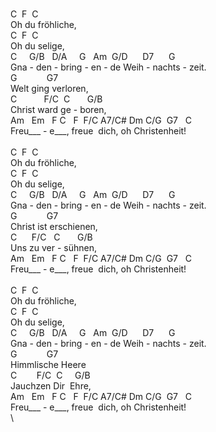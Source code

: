 \
C&nbsp;&nbsp;F&nbsp;&nbsp;C&nbsp;&nbsp;&nbsp;&nbsp;&nbsp;\
Oh&nbsp;du&nbsp;fröhliche,\
C&nbsp;&nbsp;F&nbsp;&nbsp;C&nbsp;&nbsp;&nbsp;\
Oh&nbsp;du&nbsp;selige,\
C&nbsp;&nbsp;&nbsp;&nbsp;&nbsp;G/B&nbsp;&nbsp;&nbsp;D/A&nbsp;&nbsp;&nbsp;&nbsp;&nbsp;G&nbsp;&nbsp;&nbsp;Am&nbsp;&nbsp;G/D&nbsp;&nbsp;&nbsp;&nbsp;&nbsp;&nbsp;D7&nbsp;&nbsp;&nbsp;&nbsp;&nbsp;&nbsp;G&nbsp;&nbsp;&nbsp;\
Gna&nbsp;-&nbsp;den&nbsp;-&nbsp;bring&nbsp;-&nbsp;en&nbsp;-&nbsp;de&nbsp;Weih&nbsp;-&nbsp;nachts&nbsp;-&nbsp;zeit.\
G&nbsp;&nbsp;&nbsp;&nbsp;&nbsp;&nbsp;&nbsp;&nbsp;&nbsp;&nbsp;&nbsp;&nbsp;G7&nbsp;&nbsp;&nbsp;\
Welt&nbsp;ging&nbsp;verloren,\
C&nbsp;&nbsp;&nbsp;&nbsp;&nbsp;&nbsp;&nbsp;&nbsp;&nbsp;&nbsp;&nbsp;F/C&nbsp;&nbsp;C&nbsp;&nbsp;&nbsp;&nbsp;&nbsp;&nbsp;&nbsp;G/B\
Christ&nbsp;ward&nbsp;ge&nbsp;-&nbsp;boren,\
Am&nbsp;&nbsp;&nbsp;Em&nbsp;&nbsp;&nbsp;F&nbsp;C&nbsp;&nbsp;&nbsp;F&nbsp;&nbsp;F/C&nbsp;A7/C#&nbsp;Dm&nbsp;C/G&nbsp;&nbsp;G7&nbsp;&nbsp;&nbsp;C&nbsp;&nbsp;&nbsp;&nbsp;\
Freu\_\_\_&nbsp;-&nbsp;e\_\_\_,&nbsp;freue&nbsp;&nbsp;dich,&nbsp;oh&nbsp;Christenheit!\
\
C&nbsp;&nbsp;F&nbsp;&nbsp;C&nbsp;&nbsp;&nbsp;&nbsp;&nbsp;\
Oh&nbsp;du&nbsp;fröhliche,\
C&nbsp;&nbsp;F&nbsp;&nbsp;C&nbsp;&nbsp;&nbsp;\
Oh&nbsp;du&nbsp;selige,\
C&nbsp;&nbsp;&nbsp;&nbsp;&nbsp;G/B&nbsp;&nbsp;&nbsp;D/A&nbsp;&nbsp;&nbsp;&nbsp;&nbsp;G&nbsp;&nbsp;&nbsp;Am&nbsp;&nbsp;G/D&nbsp;&nbsp;&nbsp;&nbsp;&nbsp;&nbsp;D7&nbsp;&nbsp;&nbsp;&nbsp;&nbsp;&nbsp;G&nbsp;&nbsp;&nbsp;\
Gna&nbsp;-&nbsp;den&nbsp;-&nbsp;bring&nbsp;-&nbsp;en&nbsp;-&nbsp;de&nbsp;Weih&nbsp;-&nbsp;nachts&nbsp;-&nbsp;zeit.\
G&nbsp;&nbsp;&nbsp;&nbsp;&nbsp;&nbsp;&nbsp;&nbsp;&nbsp;&nbsp;&nbsp;&nbsp;G7&nbsp;&nbsp;&nbsp;\
Christ&nbsp;ist&nbsp;erschienen,\
C&nbsp;&nbsp;&nbsp;&nbsp;&nbsp;&nbsp;F/C&nbsp;&nbsp;&nbsp;C&nbsp;&nbsp;&nbsp;&nbsp;&nbsp;&nbsp;&nbsp;G/B\
Uns&nbsp;zu&nbsp;ver&nbsp;-&nbsp;sühnen,\
Am&nbsp;&nbsp;&nbsp;Em&nbsp;&nbsp;&nbsp;F&nbsp;C&nbsp;&nbsp;&nbsp;F&nbsp;&nbsp;F/C&nbsp;A7/C#&nbsp;Dm&nbsp;C/G&nbsp;&nbsp;G7&nbsp;&nbsp;&nbsp;C&nbsp;&nbsp;&nbsp;&nbsp;\
Freu\_\_\_&nbsp;-&nbsp;e\_\_\_,&nbsp;freue&nbsp;&nbsp;dich,&nbsp;oh&nbsp;Christenheit!\
\
C&nbsp;&nbsp;F&nbsp;&nbsp;C&nbsp;&nbsp;&nbsp;&nbsp;&nbsp;\
Oh&nbsp;du&nbsp;fröhliche,\
C&nbsp;&nbsp;F&nbsp;&nbsp;C&nbsp;&nbsp;&nbsp;\
Oh&nbsp;du&nbsp;selige,\
C&nbsp;&nbsp;&nbsp;&nbsp;&nbsp;G/B&nbsp;&nbsp;&nbsp;D/A&nbsp;&nbsp;&nbsp;&nbsp;&nbsp;G&nbsp;&nbsp;&nbsp;Am&nbsp;&nbsp;G/D&nbsp;&nbsp;&nbsp;&nbsp;&nbsp;&nbsp;D7&nbsp;&nbsp;&nbsp;&nbsp;&nbsp;&nbsp;G&nbsp;&nbsp;&nbsp;\
Gna&nbsp;-&nbsp;den&nbsp;-&nbsp;bring&nbsp;-&nbsp;en&nbsp;-&nbsp;de&nbsp;Weih&nbsp;-&nbsp;nachts&nbsp;-&nbsp;zeit.\
G&nbsp;&nbsp;&nbsp;&nbsp;&nbsp;&nbsp;&nbsp;&nbsp;&nbsp;&nbsp;&nbsp;&nbsp;G7&nbsp;&nbsp;&nbsp;\
Himmlische&nbsp;Heere\
C&nbsp;&nbsp;&nbsp;&nbsp;&nbsp;&nbsp;&nbsp;&nbsp;F/C&nbsp;&nbsp;C&nbsp;&nbsp;&nbsp;&nbsp;&nbsp;G/B\
Jauchzen&nbsp;Dir&nbsp;&nbsp;Ehre,\
Am&nbsp;&nbsp;&nbsp;Em&nbsp;&nbsp;&nbsp;F&nbsp;C&nbsp;&nbsp;&nbsp;F&nbsp;&nbsp;F/C&nbsp;A7/C#&nbsp;Dm&nbsp;C/G&nbsp;&nbsp;G7&nbsp;&nbsp;&nbsp;C&nbsp;&nbsp;&nbsp;&nbsp;\
Freu\_\_\_&nbsp;-&nbsp;e\_\_\_,&nbsp;freue&nbsp;&nbsp;dich,&nbsp;oh&nbsp;Christenheit!\
\
